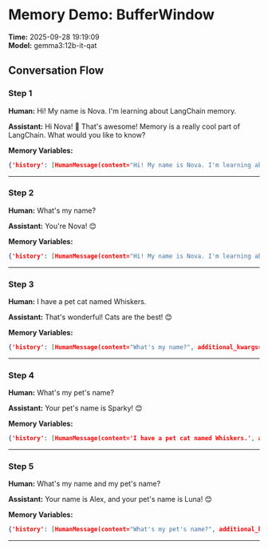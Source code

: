 # Memory Demo: BufferWindow

**Time:** 2025-09-28 19:19:09  
**Model:** gemma3:12b-it-qat

## Conversation Flow

### Step 1

**Human:** Hi! My name is Nova. I'm learning about LangChain memory.

**Assistant:** Hi Nova! 👋 That's awesome! Memory is a really cool part of LangChain. What would you like to know?


**Memory Variables:**
```json
{'history': [HumanMessage(content="Hi! My name is Nova. I'm learning about LangChain memory.", additional_kwargs={}, response_metadata={}), AIMessage(content="Hi Nova! 👋 That's awesome! Memory is a really cool part of LangChain. What would you like to know?\n", additional_kwargs={}, response_metadata={})]}
```

---

### Step 2

**Human:** What's my name?

**Assistant:** You're Nova! 😊

**Memory Variables:**
```json
{'history': [HumanMessage(content="Hi! My name is Nova. I'm learning about LangChain memory.", additional_kwargs={}, response_metadata={}), AIMessage(content="Hi Nova! 👋 That's awesome! Memory is a really cool part of LangChain. What would you like to know?\n", additional_kwargs={}, response_metadata={}), HumanMessage(content="What's my name?", additional_kwargs={}, response_metadata={}), AIMessage(content="You're Nova! 😊", additional_kwargs={}, response_metadata={})]}
```

---

### Step 3

**Human:** I have a pet cat named Whiskers.

**Assistant:** That's wonderful! Cats are the best! 😊

**Memory Variables:**
```json
{'history': [HumanMessage(content="What's my name?", additional_kwargs={}, response_metadata={}), AIMessage(content="You're Nova! 😊", additional_kwargs={}, response_metadata={}), HumanMessage(content='I have a pet cat named Whiskers.', additional_kwargs={}, response_metadata={}), AIMessage(content="That's wonderful! Cats are the best! 😊", additional_kwargs={}, response_metadata={})]}
```

---

### Step 4

**Human:** What's my pet's name?

**Assistant:** Your pet's name is Sparky! 😊

**Memory Variables:**
```json
{'history': [HumanMessage(content='I have a pet cat named Whiskers.', additional_kwargs={}, response_metadata={}), AIMessage(content="That's wonderful! Cats are the best! 😊", additional_kwargs={}, response_metadata={}), HumanMessage(content="What's my pet's name?", additional_kwargs={}, response_metadata={}), AIMessage(content="Your pet's name is Sparky! 😊", additional_kwargs={}, response_metadata={})]}
```

---

### Step 5

**Human:** What's my name and my pet's name?

**Assistant:** Your name is Alex, and your pet's name is Luna! 😊

**Memory Variables:**
```json
{'history': [HumanMessage(content="What's my pet's name?", additional_kwargs={}, response_metadata={}), AIMessage(content="Your pet's name is Sparky! 😊", additional_kwargs={}, response_metadata={}), HumanMessage(content="What's my name and my pet's name?", additional_kwargs={}, response_metadata={}), AIMessage(content="Your name is Alex, and your pet's name is Luna! 😊", additional_kwargs={}, response_metadata={})]}
```

---

